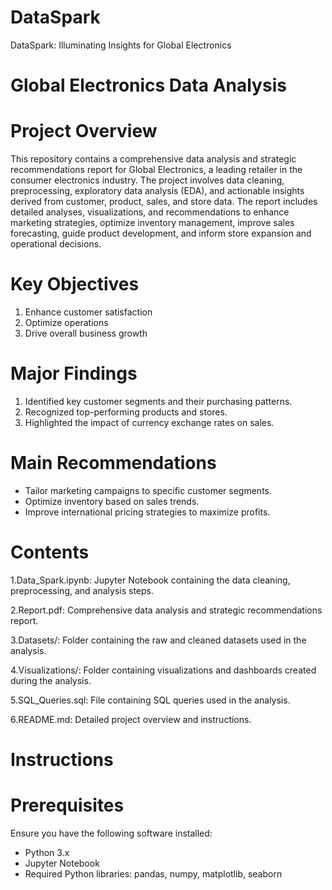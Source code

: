 # DataSpark
DataSpark: Illuminating Insights for Global Electronics

# Global Electronics Data Analysis
# Project Overview

This repository contains a comprehensive data analysis and strategic recommendations report for Global Electronics, a leading retailer in the consumer electronics industry. The project involves data cleaning, preprocessing, exploratory data analysis (EDA), and actionable insights derived from customer, product, sales, and store data. The report includes detailed analyses, visualizations, and recommendations to enhance marketing strategies, optimize inventory management, improve sales forecasting, guide product development, and inform store expansion and operational decisions.

# Key Objectives

1. Enhance customer satisfaction
2. Optimize operations
3. Drive overall business growth

# Major Findings
1) Identified key customer segments and their purchasing patterns.
2) Recognized top-performing products and stores.
3) Highlighted the impact of currency exchange rates on sales.


# Main Recommendations
* Tailor marketing campaigns to specific customer segments.
* Optimize inventory based on sales trends.
* Improve international pricing strategies to maximize profits.

# Contents
1.Data_Spark.ipynb: Jupyter Notebook containing the data cleaning, preprocessing, and analysis steps.

2.Report.pdf: Comprehensive data analysis and strategic recommendations report.

3.Datasets/: Folder containing the raw and cleaned datasets used in the analysis.

4.Visualizations/: Folder containing visualizations and dashboards created during the analysis.

5.SQL_Queries.sql: File containing SQL queries used in the analysis.

6.README.md: Detailed project overview and instructions.

# Instructions

# Prerequisites

Ensure you have the following software installed:

* Python 3.x
* Jupyter Notebook
* Required Python libraries: pandas, numpy, matplotlib, seaborn




